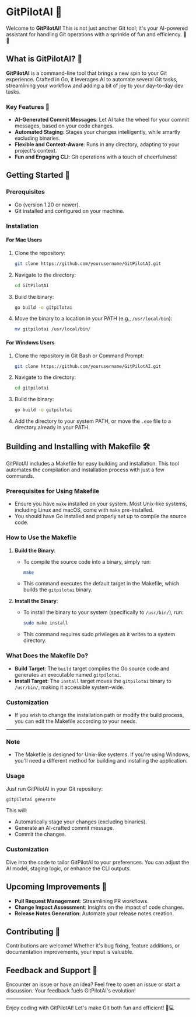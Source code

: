# GitPilotAI 🚀

Welcome to **GitPilotAI**! This is not just another Git tool; it's your AI-powered assistant for handling Git operations with a sprinkle of fun and efficiency. 🤖✨

## What is GitPilotAI? 🤔

**GitPilotAI** is a command-line tool that brings a new spin to your Git experience. Crafted in Go, it leverages AI to automate several Git tasks, streamlining your workflow and adding a bit of joy to your day-to-day dev tasks.

### Key Features 🌟

- **AI-Generated Commit Messages**: Let AI take the wheel for your commit messages, based on your code changes.
- **Automated Staging**: Stages your changes intelligently, while smartly excluding binaries.
- **Flexible and Context-Aware**: Runs in any directory, adapting to your project's context.
- **Fun and Engaging CLI**: Git operations with a touch of cheerfulness!

## Getting Started 🚀

### Prerequisites

- Go (version 1.20 or newer).
- Git installed and configured on your machine.

### Installation

#### For Mac Users

1. Clone the repository:

   ```bash
   git clone https://github.com/yourusername/GitPilotAI.git
   ```

2. Navigate to the directory:

   ```bash
   cd GitPilotAI
   ```

3. Build the binary:

   ```bash
   go build -o gitpilotai
   ```

4. Move the binary to a location in your PATH (e.g., `/usr/local/bin`):

   ```bash
   mv gitpilotai /usr/local/bin/
   ```

#### For Windows Users

1. Clone the repository in Git Bash or Command Prompt:

   ```bash
   git clone https://github.com/yourusername/GitPilotAI.git
   ```

2. Navigate to the directory:

   ```bash
   cd gitpilotai
   ```

3. Build the binary:

   ```bash
   go build -o gitpilotai
   ```

4. Add the directory to your system PATH, or move the `.exe` file to a directory already in your PATH.

## Building and Installing with Makefile 🛠️

GitPilotAI includes a Makefile for easy building and installation. This tool automates the compilation and installation process with just a few commands.

### Prerequisites for Using Makefile

- Ensure you have `make` installed on your system. Most Unix-like systems, including Linux and macOS, come with `make` pre-installed.
- You should have Go installed and properly set up to compile the source code.

### How to Use the Makefile

1. **Build the Binary**:
   - To compile the source code into a binary, simply run:
     ```sh
     make
     ```
   - This command executes the default target in the Makefile, which builds the `gitpilotai` binary.

2. **Install the Binary**:
   - To install the binary to your system (specifically to `/usr/bin/`), run:
     ```sh
     sudo make install
     ```
   - This command requires sudo privileges as it writes to a system directory.

### What Does the Makefile Do?

- **Build Target**: The `build` target compiles the Go source code and generates an executable named `gitpilotai`.
- **Install Target**: The `install` target moves the `gitpilotai` binary to `/usr/bin/`, making it accessible system-wide.

### Customization

- If you wish to change the installation path or modify the build process, you can edit the Makefile according to your needs.

---

### Note

- The Makefile is designed for Unix-like systems. If you're using Windows, you'll need a different method for building and installing the application.

### Usage

Just run GitPilotAI in your Git repository:

```bash
gitpilotai generate
```

This will:
- Automatically stage your changes (excluding binaries).
- Generate an AI-crafted commit message.
- Commit the changes.

### Customization

Dive into the code to tailor GitPilotAI to your preferences. You can adjust the AI model, staging logic, or enhance the CLI outputs.

## Upcoming Improvements 🚧

- **Pull Request Management**: Streamlining PR workflows.
- **Change Impact Assessment**: Insights on the impact of code changes.
- **Release Notes Generation**: Automate your release notes creation.

## Contributing 🤝

Contributions are welcome! Whether it's bug fixing, feature additions, or documentation improvements, your input is valuable.

## Feedback and Support 📢

Encounter an issue or have an idea? Feel free to open an issue or start a discussion. Your feedback fuels GitPilotAI's evolution!

---

Enjoy coding with GitPilotAI! Let's make Git both fun and efficient! 🎉💻
